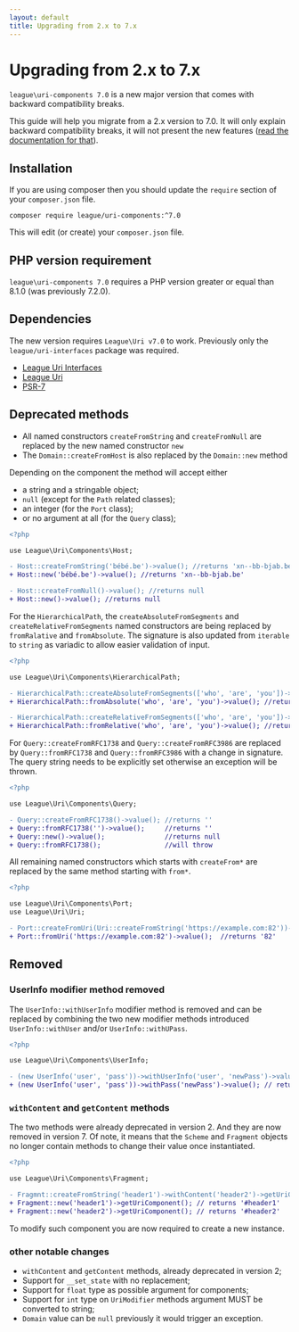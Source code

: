 ```yaml
---
layout: default
title: Upgrading from 2.x to 7.x
---
```


# Upgrading from 2.x to 7.x

`league\uri-components 7.0` is a new major version that comes with backward compatibility breaks.

This guide will help you migrate from a 2.x version to 7.0. It will only explain backward 
compatibility breaks, it will not present the new features 
([read the documentation for that](/uri-components/7.0/)).

## Installation

If you are using composer then you should update the `require` section of your `composer.json` file.

~~~
composer require league/uri-components:^7.0
~~~

This will edit (or create) your `composer.json` file.

## PHP version requirement

`league\uri-components 7.0` requires a PHP version greater or equal than 8.1.0 (was previously 7.2.0).

Dependencies
-------

The new version requires `League\Uri v7.0` to work. Previously only the `league/uri-interfaces`
package was required.

- [League Uri Interfaces](https://github.com/thephpleague/uri-interfaces)
- [League Uri](https://github.com/thephpleague/uri)
- [PSR-7](http://www.php-fig.org/psr/psr-7/)

Deprecated methods
--------

- All named constructors `createFromString` and `createFromNull` are replaced by the new named constructor `new`
- The `Domain::createFromHost` is also replaced by the `Domain::new` method

Depending on the component the method will accept either 

- a string and a stringable object;
- `null` (except for the `Path` related classes);
- an integer (for the `Port` class);
- or no argument at all (for the `Query` class);

````diff
<?php

use League\Uri\Components\Host;

- Host::createFromString('bébé.be')->value(); //returns 'xn--bb-bjab.be'
+ Host::new('bébé.be')->value(); //returns 'xn--bb-bjab.be'

- Host::createFromNull()->value(); //returns null
+ Host::new()->value(); //returns null
````

For the `HierarchicalPath`, the `createAbsoluteFromSegments` and `createRelativeFromSegments` named constructors
are being replaced by `fromRalative` and `fromAbsolute`. The signature is also updated
from `iterable` to `string` as variadic to allow easier validation of input.

````diff
<?php

use League\Uri\Components\HierarchicalPath;

- HierarchicalPath::createAbsoluteFromSegments(['who', 'are', 'you'])->value(); //returns '/who/are/you'
+ HierarchicalPath::fromAbsolute('who', 'are', 'you')->value(); //returns '/who/are/you'

- HierarchicalPath::createRelativeFromSegments(['who', 'are', 'you'])->value(); //returns 'who/are/you'
+ HierarchicalPath::fromRelative('who', 'are', 'you')->value(); //returns 'who/are/you'
````

For `Query::createFromRFC1738` and `Query::createFromRFC3986` are replaced by `Query::fromRFC1738` and `Query::fromRFC3986`
with a change in signature. The query string needs to be explicitly set otherwise an exception
will be thrown.

````diff
<?php

use League\Uri\Components\Query;

- Query::createFromRFC1738()->value(); //returns ''
+ Query::fromRFC1738('')->value();     //returns ''
+ Query::new()->value();               //returns null
+ Query::fromRFC1738();                //will throw
````

All remaining named constructors which starts with `createFrom*` are replaced by the same method starting with `from*`.

````diff
<?php

use League\Uri\Components\Port;
use League\Uri\Uri;

- Port::createFromUri(Uri::createFromString('https://example.com:82'))->value(); //returns '82'
+ Port::fromUri('https://example.com:82')->value();  //returns '82'
````

Removed
----------

###  UserInfo modifier method removed

The `UserInfo::withUserInfo` modifier method is removed and can be replaced by combining the two
new modifier methods introduced `UserInfo::withUser` and/or `UserInfo::withUPass`.

````diff
<?php

use League\Uri\Components\UserInfo;

- (new UserInfo('user', 'pass'))->withUserInfo('user', 'newPass')->value(); // returns 'user:newPass'
+ (new UserInfo('user', 'pass'))->withPass('newPass')->value(); // returns 'user:newPass'
````

###  `withContent` and `getContent` methods

The two methods were already deprecated in version 2. And they are now removed in version 7.
Of note, it means that the `Scheme` and `Fragment` objects no longer contain methods to change
their value once instantiated.

````diff
<?php

use League\Uri\Components\Fragment;

- Fragmnt::createFromString('header1')->withContent('header2')->getUriComponent(); // returns '#header2'
+ Fragment::new('header1')->getUriComponent(); // returns '#header1'
+ Fragment::new('header2')->getUriComponent(); // returns '#header2'
````

To modify such component you are now required to create a new instance.

### other notable changes

- `withContent` and `getContent` methods, already deprecated in version 2;
- Support for `__set_state` with no replacement;
- Support for `float` type as possible argument for components;
- Support for `int` type on `UriModifier` methods argument MUST be converted to string;
- `Domain` value can be `null` previously it would trigger an exception.

